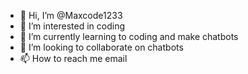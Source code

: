 - 👋 Hi, I’m @Maxcode1233
- 👀 I’m interested in coding 
- 🌱 I’m currently learning to coding and make chatbots
- 💞️ I’m looking to collaborate on chatbots
- 📫 How to reach me email 

<!---
Maxcode1233/Maxcode1233 is a ✨ special ✨ repository because its `README.md` (this file) appears on your GitHub profile.
You can click the Preview link to take a look at your changes.
--->
